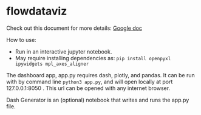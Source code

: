 # flowdataviz


Check out this document for more details: [Google doc](https://docs.google.com/document/d/1l-gVwYZWv5JqQe_aZ50hXfL84tIgdjkhtddLv-gZDsg/edit?usp=sharing)


How to use:

* Run in an interactive jupyter notebook.
* May require installing dependencies as: `pip install openpyxl ipywidgets mpl_axes_aligner`

The dashboard app, app.py requires dash, plotly, and pandas. 
It can be run with by command line `python3 app.py`, and will open locally at port 127.0.0.1:8050 .
This url can be opened with any internet browser.

Dash Generator is an (optional) notebook that writes and runs the app.py file.  
